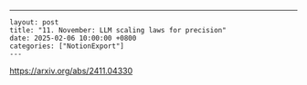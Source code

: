 ---
    layout: post
    title: "11. November: LLM scaling laws for precision"
    date: 2025-02-06 10:00:00 +0800
    categories: ["NotionExport"]
    ---
    
https://arxiv.org/abs/2411.04330

